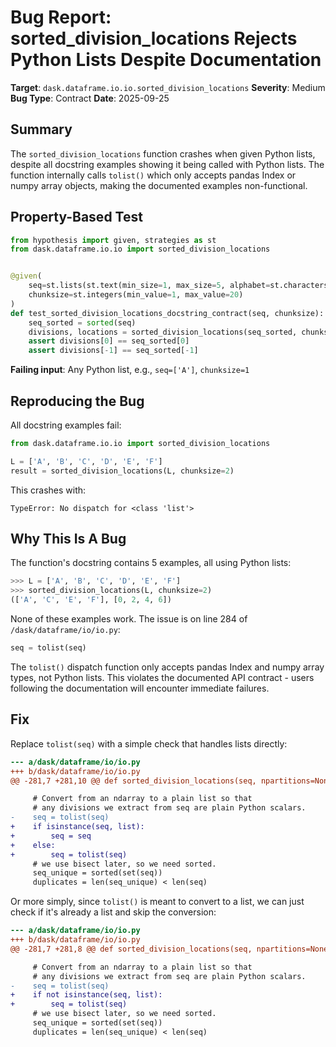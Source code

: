 # Bug Report: sorted_division_locations Rejects Python Lists Despite Documentation

**Target**: `dask.dataframe.io.io.sorted_division_locations`
**Severity**: Medium
**Bug Type**: Contract
**Date**: 2025-09-25

## Summary

The `sorted_division_locations` function crashes when given Python lists, despite all docstring examples showing it being called with Python lists. The function internally calls `tolist()` which only accepts pandas Index or numpy array objects, making the documented examples non-functional.

## Property-Based Test

```python
from hypothesis import given, strategies as st
from dask.dataframe.io.io import sorted_division_locations


@given(
    seq=st.lists(st.text(min_size=1, max_size=5, alphabet=st.characters(min_codepoint=65, max_codepoint=70)), min_size=1, max_size=100),
    chunksize=st.integers(min_value=1, max_value=20)
)
def test_sorted_division_locations_docstring_contract(seq, chunksize):
    seq_sorted = sorted(seq)
    divisions, locations = sorted_division_locations(seq_sorted, chunksize=chunksize)
    assert divisions[0] == seq_sorted[0]
    assert divisions[-1] == seq_sorted[-1]
```

**Failing input**: Any Python list, e.g., `seq=['A']`, `chunksize=1`

## Reproducing the Bug

All docstring examples fail:

```python
from dask.dataframe.io.io import sorted_division_locations

L = ['A', 'B', 'C', 'D', 'E', 'F']
result = sorted_division_locations(L, chunksize=2)
```

This crashes with:
```
TypeError: No dispatch for <class 'list'>
```

## Why This Is A Bug

The function's docstring contains 5 examples, all using Python lists:

```python
>>> L = ['A', 'B', 'C', 'D', 'E', 'F']
>>> sorted_division_locations(L, chunksize=2)
(['A', 'C', 'E', 'F'], [0, 2, 4, 6])
```

None of these examples work. The issue is on line 284 of `/dask/dataframe/io/io.py`:

```python
seq = tolist(seq)
```

The `tolist()` dispatch function only accepts pandas Index and numpy array types, not Python lists. This violates the documented API contract - users following the documentation will encounter immediate failures.

## Fix

Replace `tolist(seq)` with a simple check that handles lists directly:

```diff
--- a/dask/dataframe/io/io.py
+++ b/dask/dataframe/io/io.py
@@ -281,7 +281,10 @@ def sorted_division_locations(seq, npartitions=None, chunksize=None):

     # Convert from an ndarray to a plain list so that
     # any divisions we extract from seq are plain Python scalars.
-    seq = tolist(seq)
+    if isinstance(seq, list):
+        seq = seq
+    else:
+        seq = tolist(seq)
     # we use bisect later, so we need sorted.
     seq_unique = sorted(set(seq))
     duplicates = len(seq_unique) < len(seq)
```

Or more simply, since `tolist()` is meant to convert to a list, we can just check if it's already a list and skip the conversion:

```diff
--- a/dask/dataframe/io/io.py
+++ b/dask/dataframe/io/io.py
@@ -281,7 +281,8 @@ def sorted_division_locations(seq, npartitions=None, chunksize=None):

     # Convert from an ndarray to a plain list so that
     # any divisions we extract from seq are plain Python scalars.
-    seq = tolist(seq)
+    if not isinstance(seq, list):
+        seq = tolist(seq)
     # we use bisect later, so we need sorted.
     seq_unique = sorted(set(seq))
     duplicates = len(seq_unique) < len(seq)
```